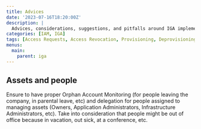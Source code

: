 ```yaml
---
title: Advices
date: '2023-07-16T18:20:00Z'
description: |
  Advices, considerations, suggestions, and pitfalls around IGA implementation.
categories: [IAM, IGA]
tags: [Access Requests, Access Revocation, Provisioning, Deprovisioning]
menus:
  main:
    parent: iga
---
```


## Assets and people

Ensure to have proper Orphan Account Monitoring (for people leaving the company,
in parental leave, etc) and delegation for people assigned to managing assets
(Owners, Application Administrators, Infrastructure Administrators, etc).
Take into consideration that people might be out of office because in vacation,
out sick, at a conference, etc.
